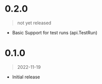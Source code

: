 # 0.2.0
> not yet released

-   Basic Support for test runs (api.TestRun)

# 0.1.0
> 2022-11-19

-   Initial release
